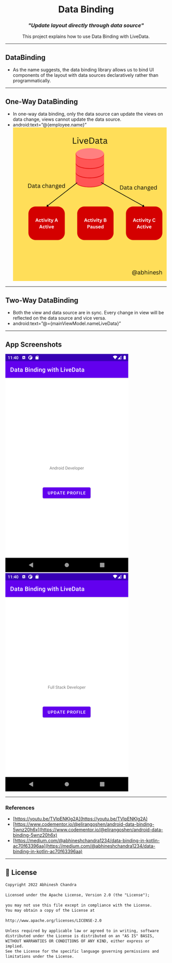 <h1 align="center">Data Binding</h1>

<h3 align="center"><i>"Update layout directly through data source"</i></h3>
<p align="center">
This project explains how to use Data Binding with LiveData.
    </p>
    
---

## DataBinding
- As the name suggests, the data binding library allows us to bind UI components of the layout with data sources declaratively rather than programmatically.
---

## One-Way DataBinding
- In one-way data binding, only the data source can update the views on data change, views cannot update the data source.
- android:text=”@{employee.name}”
![LiveData](https://github.com/abhineshchandra1234/LiveDataApp/blob/master/images/LiveData.png)
---

## Two-Way DataBinding
- Both the view and data source are in sync. Every change in view will be reflected on the data source and vice versa.
- android:text=”@={mainViewModel.nameLiveData}”
---

## App Screenshots

![LiveData1](https://github.com/abhineshchandra1234/DataBinding_With_LiveData/blob/master/screenshots/LiveData1.png) 
![LiveData2](https://github.com/abhineshchandra1234/DataBinding_With_LiveData/blob/master/screenshots/LiveData2.png)

---

### References
- [https://youtu.be/TVlpENKIg2A](https://youtu.be/TVlpENKIg2A)
- [https://www.codementor.io/@elirangoshen/android-data-binding-5wnz20h6x](https://www.codementor.io/@elirangoshen/android-data-binding-5wnz20h6x)
- [https://medium.com/@abhineshchandra1234/data-binding-in-kotlin-ac70f63396aa](https://medium.com/@abhineshchandra1234/data-binding-in-kotlin-ac70f63396aa)

---

## 📝 License

```
Copyright 2022 Abhinesh Chandra

Licensed under the Apache License, Version 2.0 (the "License");

you may not use this file except in compliance with the License.
You may obtain a copy of the License at

http://www.apache.org/licenses/LICENSE-2.0

Unless required by applicable law or agreed to in writing, software
distributed under the License is distributed on an "AS IS" BASIS,
WITHOUT WARRANTIES OR CONDITIONS OF ANY KIND, either express or implied.
See the License for the specific language governing permissions and
limitations under the License.
```
